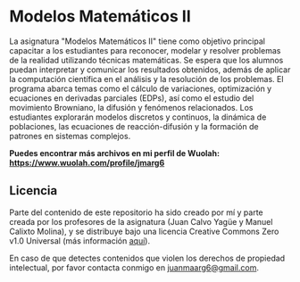 # Modelos Matemáticos II

La asignatura "Modelos Matemáticos II" tiene como objetivo principal capacitar a los estudiantes para reconocer, modelar y resolver problemas de la realidad utilizando técnicas matemáticas. Se espera que los alumnos puedan interpretar y comunicar los resultados obtenidos, además de aplicar la computación científica en el análisis y la resolución de los problemas. El programa abarca temas como el cálculo de variaciones, optimización y ecuaciones en derivadas parciales (EDPs), así como el estudio del movimiento Browniano, la difusión y fenómenos relacionados. Los estudiantes explorarán modelos discretos y continuos, la dinámica de poblaciones, las ecuaciones de reacción-difusión y la formación de patrones en sistemas complejos.

**Puedes encontrar más archivos en mi perfil de Wuolah: https://www.wuolah.com/profile/jmarg6**

## Licencia

Parte del contenido de este repositorio ha sido creado por mí y parte creada por los profesores de la asignatura (Juan Calvo Yagüe y Manuel Calixto Molina), y se distribuye bajo una licencia Creative Commons Zero v1.0 Universal (más información [aquí](https://github.com/juanmaarg6/MM2/blob/main/LICENSE)).

En caso de que detectes contenidos que violen los derechos de propiedad intelectual, por favor contacta conmigo en juanmaarg6@gmail.com.
